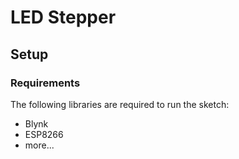 # LED Stepper
## Setup
### Requirements
The following libraries are required to run the sketch:
- Blynk
- ESP8266
- more...
